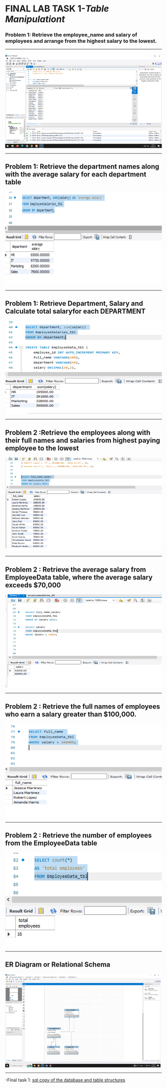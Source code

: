 # **FINAL LAB TASK 1**-*Table Manipulationt*

###  Problem 1: Retrieve the employee_name and salary of employees and arrange from the highest salary to the lowest. <HR>

<img src="DESCENDING SALARY.PNG" width="700" height="300"> <br><HR>

## Problem 1: Retrieve the department names along with the average salary for each department table

<img src="RETRIEVE DATA SALARY.PNG" width="700" height="300"> <br><HR>

## Problem 1:  Retrieve Department, Salary and Calculate total salaryfor each DEPARTMENT

<img src="totaly sum salary.PNG" width="700" height="300"> <br><HR>

## Problem 2 :Retrieve the employees along with their full names and salaries from highest paying employee to the lowest

<img src="PROBLEM 2 - DESCENDING SALARY.PNG" width="700" height="300"> <br><HR>

## Problem 2 : Retrieve the average salary from EmployeeData table, where the average salary exceeds $70,000

<img src="PROBLEM 2 -EXCEED 70000.PNG" width="700" height="300"> <br><HR>

## Problem 2 : Retrieve the full names of employees who earn a salary greater than $100,000.

<img src="PROBLEM 2 - greater salary 100000.PNG" width="700" height="300"> <br><HR>

## Problem 2 : Retrieve the number of employees from the EmployeeData table

<img src="problem 2 - count employyee.PNG" width="700" height="300"> <br><HR>

## ER Diagram or Relational Schema

<img src="screenshot er diagram.PNG" width="500" height="300"> <br><HR>


-Final task 1: <a href=https://github.com/Mathewski77/EDM-Portfolio_Mathew/tree/main/FINAL%20TASK%201/SQL%20COPY%20DATABASE> sql copy of the database and table structures </a>


